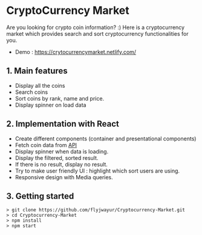 # CryptoCurrency Market

Are you looking for crypto coin information? :)
Here is a cryptocurrency market which provides search and sort cryptocurrency functionalities for you.

- Demo : https://crytocurrencymarket.netlify.com/

## 1. Main features

- Display all the coins
- Search coins
- Sort coins by rank, name and price.
- Display spinner on load data

## 2. Implementation with React

- Create different components (container and presentational components)
- Fetch coin data from [API](https://api.coinmarketcap.com/v1/ticker/?limit=500)
- Display spinner when data is loading.
- Display the filtered, sorted result.
- If there is no result, display no result.
- Try to make user friendly UI : highlight which sort users are using.
- Responsive design with Media queries.

## 3. Getting started

```
> git clone https://github.com/flyjwayur/Cryptocurrency-Market.git
> cd Cryptocurrency-Market
> npm install
> npm start
```
